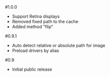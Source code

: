#1.0.0
- Support Retina displays
- Removed fixed path to the cache
- Added method "flip"

#0.9.1
- Auto detect relative or absolute path for image
- Preload drivers by alias

#0.9
- Initial public release
